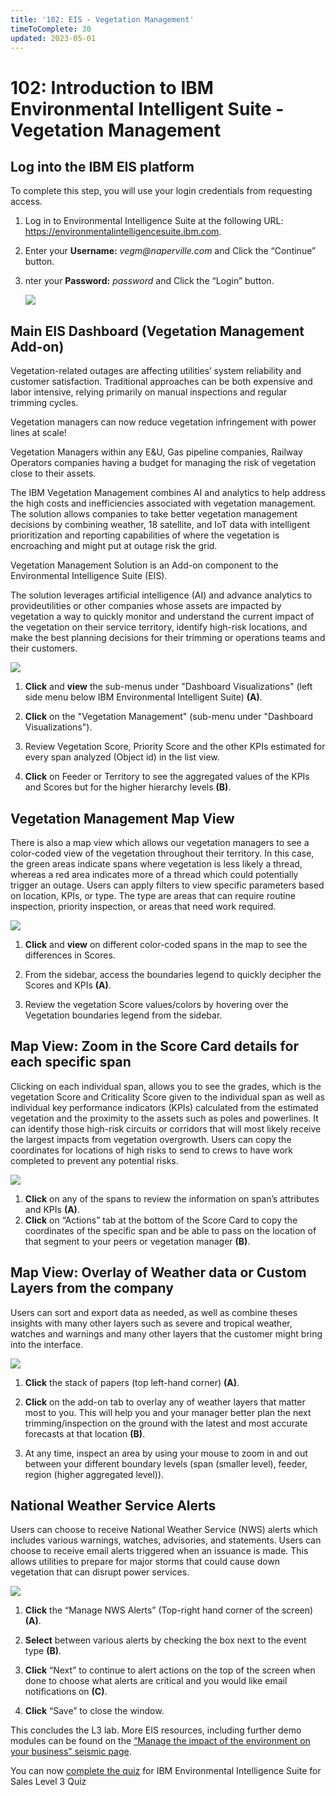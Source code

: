 ```yaml
---
title: '102: EIS - Vegetation Management'
timeToComplete: 30
updated: 2023-05-01
---
```


# 102: Introduction to IBM Environmental Intelligent Suite - Vegetation Management

<QuizAlert text='Heads Up! Quiz material will be flagged like this!' />

## Log into the IBM EIS platform

To complete this step, you will use your login credentials from requesting access.

1. Log in to Environmental Intelligence Suite at the following URL: https://environmentalintelligencesuite.ibm.com.
2. Enter your **Username:** _vegm@naperville.com_ and Click the “Continue” button.
3. nter your **Password:** _password_ and Click the “Login” button.

   ![](./images/101/login.png)

## Main EIS Dashboard (Vegetation Management Add-on)

Vegetation-related outages are affecting utilities’ system reliability and customer satisfaction. Traditional approaches can be both expensive and labor intensive, relying primarily on manual inspections and regular trimming cycles.

Vegetation managers can now reduce vegetation infringement with power lines at scale!

Vegetation Managers within any E&U, Gas pipeline companies, Railway Operators companies having a budget for managing the risk of vegetation close to their assets.

The IBM Vegetation Management combines AI and analytics to help address the high costs and inefficiencies associated with vegetation management. The solution allows companies to take better vegetation management decisions by combining weather, 18 satellite, and IoT data with intelligent prioritization and reporting capabilities of where the vegetation is encroaching and might put at outage risk the grid.


Vegetation Management Solution is an Add-on component to the Environmental Intelligence Suite (EIS). 

The solution leverages artificial intelligence (AI) and advance analytics to provideutilities or other companies whose assets are impacted by vegetation a way to quickly monitor and understand the current impact of the vegetation on their service territory, identify high-risk locations, and make the best planning decisions for their trimming or operations teams and their customers.


   ![](./images/101/veg-summary.png)

1. **Click** and **view** the sub-menus under "Dashboard Visualizations" (left side menu below IBM Environmental Intelligent Suite) **(A)**.

2. **Click** on the "Vegetation Management" (sub-menu under "Dashboard Visualizations").

3. Review Vegetation Score, Priority Score and the other KPIs estimated for every span analyzed (Object id) in the list view. 

4. **Click** on Feeder or Territory to see the aggregated values of the KPIs and Scores but for the higher hierarchy levels **(B)**.


## Vegetation Management Map View

There is also a map view which allows our vegetation managers to see a color-coded view of the vegetation throughout their territory. In this case, the green areas indicate spans where vegetation is less likely a thread, whereas a red area indicates more of a thread which could potentially trigger an outage. Users can apply filters to view specific parameters based on location, KPIs, or type. The type are areas that can require routine inspection, priority inspection, or areas that need work required.

![](./images/101/veg-map.png)

1. **Click** and **view** on different color-coded spans in the map to see the differences in Scores.

2. From the sidebar, access the boundaries legend to quickly decipher the Scores and KPIs **(A)**.

3. Review the vegetation Score values/colors by hovering over the Vegetation boundaries legend from the sidebar.



## Map View: Zoom in the Score Card details for each specific span

Clicking on each individual span, allows you to see the grades, which is the vegetation Score and Criticality Score given to the individual span as well as individual key performance indicators (KPIs) calculated from the estimated vegetation and the proximity to the assets such as poles and powerlines. It can identify those high-risk circuits or corridors that will most likely receive the largest impacts from vegetation overgrowth. Users can copy the coordinates for locations of high risks to send to crews to have work completed to prevent any potential risks.


![](./images/101/veg-mapview.png)


1. **Click** on any of the spans to review the information on span’s attributes and KPIs **(A)**. 
2. **Click** on “Actions” tab at the bottom of the Score Card to copy the coordinates of the specific span and be able to pass on the location of that segment to your peers or vegetation manager **(B)**.
   
## Map View: Overlay of Weather data or Custom Layers from the company

Users can sort and export data as needed, as well as combine theses insights with many other layers such as severe and tropical weather, watches and warnings and many other layers that the customer might bring into the interface.  

![](./images/101/veg-mapviewoverlay.png)

1. **Click** the stack of papers (top left-hand corner) **(A)**.

2. **Click** on the add-on tab to overlay any of weather layers that matter most to you. This will help you and your manager better plan the next trimming/inspection on the ground with the latest and most accurate forecasts at that location **(B)**. 

3. At any time, inspect an area by using your mouse to zoom in and out between your different boundary levels (span (smaller level), feeder, region (higher aggregated level)).

## National Weather Service Alerts

Users can choose to receive National Weather Service (NWS) alerts which includes various warnings, watches, advisories, and statements. Users can choose to receive email alerts triggered when an issuance is made. This allows utilities to prepare for major storms that could cause down vegetation that can disrupt power services.

![](./images/101/veg-alert.png)

1. **Click** the “Manage NWS Alerts” (Top-right hand corner of the screen) **(A)**.

2. **Select** between various alerts by checking the box next to the event type **(B)**. 

3. **Click** “Next” to continue to alert actions on the top of the screen when done to choose what alerts are critical and you would like email notifications on **(C)**.

4. **Click** “Save” to close the window.


This concludes the L3 lab. More EIS resources, including further demo modules can be found on the [“Manage the impact of the environment on your business” seismic page](https://ibm.seismic.com/Link/Content/DCQMFdmRcMDTqG9Q9733FW94Fc4V).

You can now [complete the quiz](https://learn.ibm.com/course/view.php?id=12079) for IBM Environmental Intelligence Suite for Sales Level 3 Quiz
